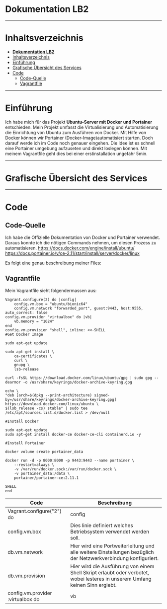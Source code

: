 # **Dokumentation LB2**

---

# Inhaltsverzeichnis

- [**Dokumentation LB2**](#dokumentation-lb2)
- [Inhaltsverzeichnis](#inhaltsverzeichnis)
- [Einführung](#einführung)
- [Grafische Übersicht des Services](#grafische-übersicht-des-services)
- [Code](#code)
	- [Code-Quelle](#code-quelle)
	- [Vagrantfile](#vagrantfile)

---

# Einführung

Ich habe mich für das Projekt **Ubuntu-Server mit Docker und Portainer** entschieden.
Mein Projekt umfasst die Virtualisierung und Automatisierung die Einrichtung von Ubuntu zum 
Ausführen von Docker. Mit Hilfe von Docker können wir Portainer (Docker-Image)automatisiert starten. Doch darauf werde ich im Code noch genauer eingehen. 
Die Idee ist es schnell eine Portainer umgebung aufzuseten und direkt loslegen können. Mit meinem Vagrantfile geht dies bei einer erstinstallation ungefähr 5min. 

---
<a name="grafische"></a>
# Grafische Übersicht des Services

---

# Code

## Code-Quelle

Ich habe die Offizielle Dokumentation von Docker und Portainer verwendet. Daraus konnte ich die nötigen Commands nehmen, um diesen Prozess zu automatisieren. 
https://docs.docker.com/engine/install/ubuntu/
https://docs.portainer.io/v/ce-2.11/start/install/server/docker/linux

Es folgt eine genau beschreibung meiner Files:

## Vagrantfile

Mein Vagrantfile sieht folgendermassen aus:


	Vagrant.configure(2) do |config|
		config.vm.box = "ubuntu/bionic64"
		config.vm.network "forwarded_port", guest:9443, host:9555, auto_correct: false  
	config.vm.provider "virtualbox" do |vb|
		vb.memory = "1024"
	end
	config.vm.provision "shell", inline: <<-SHELL
	#Get Docker Image

	sudo apt-get update

	sudo apt-get install \
		ca-certificates \
		curl \
		gnupg \
		lsb-release

	curl -fsSL https://download.docker.com/linux/ubuntu/gpg | sudo gpg --dearmor -o /usr/share/keyrings/docker-archive-keyring.gpg

	echo \
	"deb [arch=$(dpkg --print-architecture) signed-by=/usr/share/keyrings/docker-archive-keyring.gpg] https://download.docker.com/linux/ubuntu \
	$(lsb_release -cs) stable" | sudo tee /etc/apt/sources.list.d/docker.list > /dev/null

	#Install Docker

	sudo apt-get update
	sudo apt-get install docker-ce docker-ce-cli containerd.io -y

	#Install Portainer

	docker volume create portainer_data

	docker run -d -p 8000:8000 -p 9443:9443 --name portainer \
		--restart=always \
		-v /var/run/docker.sock:/var/run/docker.sock \
		-v portainer_data:/data \
		portainer/portainer-ce:2.11.1
	
	SHELL
	end




| Code| Beschreibung|
| --------------| -----------------|
| Vagrant.configure("2") do |config| | Diese Zeile im Code beschreibt die API Version. |
| config.vm.box | Dies linie definiert welches Betriebsystem verwendet werden soll. |
| db.vm.network | Hier wird eine Portweiterleitung und alle weitere Einstellungen bezüglich der Netzwerkverbindung konfiguriert. |
| db.vm.provision | Hier wird die Ausführung von einem Shell Skript erlaubt oder verbotet, wobei lesteres in unserem Umfang keinen Sinn ergiebt. |
| config.vm.provider :virtualbox do |vb| | Hier entscheiden wir uns für einen Hypervisor der unser VM beherbergt. Zudem können wir noch Ressourcen zuteilen. |


